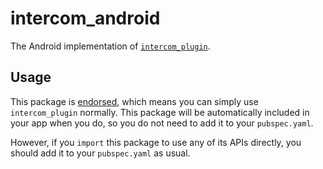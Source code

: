 # intercom\_android

The Android implementation of [`intercom_plugin`][1].

## Usage

This package is [endorsed][2], which means you can simply use `intercom_plugin`
normally. This package will be automatically included in your app when you do,
so you do not need to add it to your `pubspec.yaml`.

However, if you `import` this package to use any of its APIs directly, you
should add it to your `pubspec.yaml` as usual.

[1]: ../intercom_plugin
[2]: https://flutter.dev/docs/development/packages-and-plugins/developing-packages#endorsed-federated-plugin

